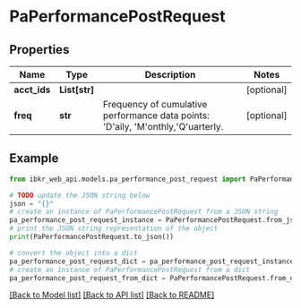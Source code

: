 # PaPerformancePostRequest


## Properties

Name | Type | Description | Notes
------------ | ------------- | ------------- | -------------
**acct_ids** | **List[str]** |  | [optional] 
**freq** | **str** | Frequency of cumulative performance data points: &#39;D&#39;aily, &#39;M&#39;onthly,&#39;Q&#39;uarterly.  | [optional] 

## Example

```python
from ibkr_web_api.models.pa_performance_post_request import PaPerformancePostRequest

# TODO update the JSON string below
json = "{}"
# create an instance of PaPerformancePostRequest from a JSON string
pa_performance_post_request_instance = PaPerformancePostRequest.from_json(json)
# print the JSON string representation of the object
print(PaPerformancePostRequest.to_json())

# convert the object into a dict
pa_performance_post_request_dict = pa_performance_post_request_instance.to_dict()
# create an instance of PaPerformancePostRequest from a dict
pa_performance_post_request_from_dict = PaPerformancePostRequest.from_dict(pa_performance_post_request_dict)
```
[[Back to Model list]](../README.md#documentation-for-models) [[Back to API list]](../README.md#documentation-for-api-endpoints) [[Back to README]](../README.md)



